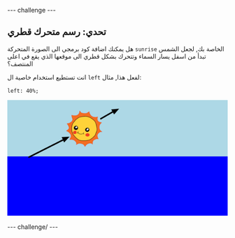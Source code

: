 \--- challenge \---

## تحدي: رسم متحرك قطري

هل يمكنك اضافة كود برمجي الى الصورة المتحركة `sunrise` الخاصة بك, لجعل الشمس تبدأ من اسفل يسار السماء وتتحرك بشكل قطري الى موقعها الذي يقع في اعلى المنتصف؟

انت تستطيع استخدام خاصية ال `left` لفعل هذا, مثال:

    left: 40%;
    

![لقطة الشاشة](images/sunrise-left.png)

\--- challenge/ \---